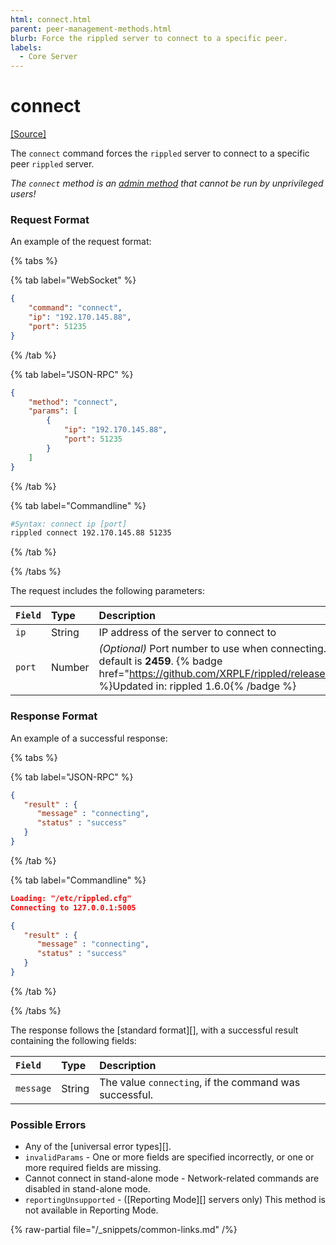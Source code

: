 ```yaml
---
html: connect.html
parent: peer-management-methods.html
blurb: Force the rippled server to connect to a specific peer.
labels:
  - Core Server
---
```

# connect
[[Source]](https://github.com/XRPLF/rippled/blob/a61ffab3f9010d8accfaa98aa3cacc7d38e74121/src/ripple/rpc/handlers/Connect.cpp "Source")

The `connect` command forces the `rippled` server to connect to a specific peer `rippled` server.

*The `connect` method is an [admin method](../index.md) that cannot be run by unprivileged users!*

### Request Format
An example of the request format:

{% tabs %}

{% tab label="WebSocket" %}
```json
{
    "command": "connect",
    "ip": "192.170.145.88",
    "port": 51235
}
```
{% /tab %}

{% tab label="JSON-RPC" %}
```json
{
    "method": "connect",
    "params": [
        {
            "ip": "192.170.145.88",
            "port": 51235
        }
    ]
}
```
{% /tab %}

{% tab label="Commandline" %}
```sh
#Syntax: connect ip [port]
rippled connect 192.170.145.88 51235
```
{% /tab %}

{% /tabs %}

The request includes the following parameters:

| `Field` | Type   | Description                                               |
|:--------|:-------|:----------------------------------------------------------|
| `ip`    | String | IP address of the server to connect to                    |
| `port`  | Number | _(Optional)_ Port number to use when connecting. The default is **2459**. {% badge href="https://github.com/XRPLF/rippled/releases/tag/1.6.0" %}Updated in: rippled 1.6.0{% /badge %} |

### Response Format

An example of a successful response:

{% tabs %}

{% tab label="JSON-RPC" %}
```json
{
   "result" : {
      "message" : "connecting",
      "status" : "success"
   }
}
```
{% /tab %}

{% tab label="Commandline" %}
```json
Loading: "/etc/rippled.cfg"
Connecting to 127.0.0.1:5005

{
   "result" : {
      "message" : "connecting",
      "status" : "success"
   }
}
```
{% /tab %}

{% /tabs %}

The response follows the [standard format][], with a successful result containing the following fields:

| `Field`   | Type   | Description                                            |
|:----------|:-------|:-------------------------------------------------------|
| `message` | String | The value `connecting`, if the command was successful. |

### Possible Errors

- Any of the [universal error types][].
- `invalidParams` - One or more fields are specified incorrectly, or one or more required fields are missing.
- Cannot connect in stand-alone mode - Network-related commands are disabled in stand-alone mode.
- `reportingUnsupported` - ([Reporting Mode][] servers only) This method is not available in Reporting Mode.

{% raw-partial file="/_snippets/common-links.md" /%}
